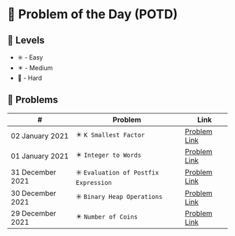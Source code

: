 # 📅 Problem of the Day (POTD)

## 💠 Levels

- ✳️ - Easy
- ✴️ - Medium
- 🔺 - Hard

## 💠 Problems

|      #          |Problem                          |Link                         |
|----------------|-------------------------------|-----------------------------|
|02 January 2021|✴️ `K Smallest Factor` | [Problem Link](https://practice.geeksforgeeks.org/problems/kth-smallest-factor2345/1#)           |
|01 January 2021|✴️ `Integer to Words` | [Problem Link](https://practice.geeksforgeeks.org/problems/number-to-words0335/1#)           |
|31 December 2021 | ✳️ `Evaluation of Postfix Expression`|[Problem Link](https://practice.geeksforgeeks.org/problems/evaluation-of-postfix-expression1735/1)           |
|30 December 2021| ✳️ `Binary Heap Operations`|[Problem Link](https://practice.geeksforgeeks.org/problems/operations-on-binary-min-heap/1)           |
|29 December 2021|✴️ `Number of Coins`            |[Problem Link](https://practice.geeksforgeeks.org/problems/number-of-coins1824/1)           |
